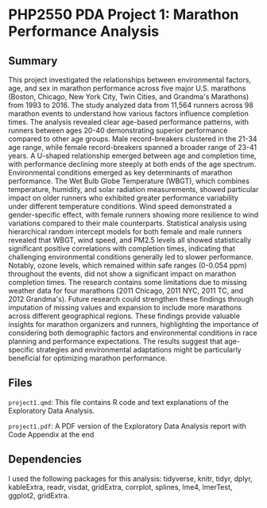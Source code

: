 # PHP2550 PDA Project 1: Marathon Performance Analysis

## Summary

This project investigated the relationships between environmental factors, age, and sex in marathon performance across five major U.S. marathons (Boston, Chicago, New York City, Twin Cities, and Grandma's Marathons) from 1993 to 2016. The study analyzed data from 11,564 runners across 98 marathon events to understand how various factors influence completion times. The analysis revealed clear age-based performance patterns, with runners between ages 20-40 demonstrating superior performance compared to other age groups. Male record-breakers clustered in the 21-34 age range, while female record-breakers spanned a broader range of 23-41 years. A U-shaped relationship emerged between age and completion time, with performance declining more steeply at both ends of the age spectrum. Environmental conditions emerged as key determinants of marathon performance. The Wet Bulb Globe Temperature (WBGT), which combines temperature, humidity, and solar radiation measurements, showed particular impact on older runners who exhibited greater performance variability under different temperature conditions. Wind speed demonstrated a gender-specific effect, with female runners showing more resilience to wind variations compared to their male counterparts. Statistical analysis using hierarchical random intercept models for both female and male runners revealed that WBGT, wind speed, and PM2.5 levels all showed statistically significant positive correlations with completion times, indicating that challenging environmental conditions generally led to slower performance. Notably, ozone levels, which remained within safe ranges (0-0.054 ppm) throughout the events, did not show a significant impact on marathon completion times. The research contains some limitations due to missing weather data for four marathons (2011 Chicago, 2011 NYC, 2011 TC, and 2012 Grandma's). Future research could strengthen these findings through imputation of missing values and expansion to include more marathons across different geographical regions. These findings provide valuable insights for marathon organizers and runners, highlighting the importance of considering both demographic factors and environmental conditions in race planning and performance expectations. The results suggest that age-specific strategies and environmental adaptations might be particularly beneficial for optimizing marathon performance.

## Files

`project1.qmd`: This file contains R code and text explanations of the Exploratory Data Analysis.

`project1.pdf`: A PDF version of the Exploratory Data Analysis report with Code Appendix at the end

## Dependencies

I used the following packages for this analysis: tidyverse, knitr, tidyr, dplyr, kableExtra, readr, visdat, gridExtra, corrplot, splines, lme4, lmerTest, ggplot2, gridExtra.
